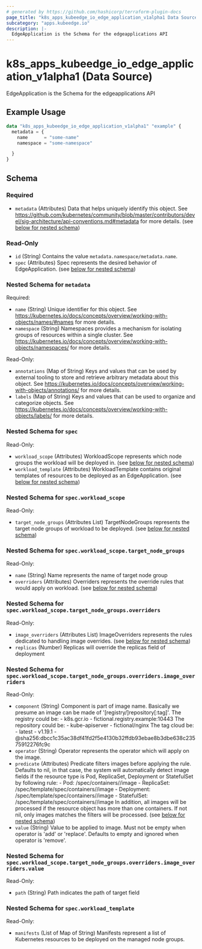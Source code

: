 ```yaml
---
# generated by https://github.com/hashicorp/terraform-plugin-docs
page_title: "k8s_apps_kubeedge_io_edge_application_v1alpha1 Data Source - terraform-provider-k8s"
subcategory: "apps.kubeedge.io"
description: |-
  EdgeApplication is the Schema for the edgeapplications API
---
```


# k8s_apps_kubeedge_io_edge_application_v1alpha1 (Data Source)

EdgeApplication is the Schema for the edgeapplications API

## Example Usage

```terraform
data "k8s_apps_kubeedge_io_edge_application_v1alpha1" "example" {
  metadata = {
    name      = "some-name"
    namespace = "some-namespace"

  }
}
```

<!-- schema generated by tfplugindocs -->
## Schema

### Required

- `metadata` (Attributes) Data that helps uniquely identify this object. See https://github.com/kubernetes/community/blob/master/contributors/devel/sig-architecture/api-conventions.md#metadata for more details. (see [below for nested schema](#nestedatt--metadata))

### Read-Only

- `id` (String) Contains the value `metadata.namespace/metadata.name`.
- `spec` (Attributes) Spec represents the desired behavior of EdgeApplication. (see [below for nested schema](#nestedatt--spec))

<a id="nestedatt--metadata"></a>
### Nested Schema for `metadata`

Required:

- `name` (String) Unique identifier for this object. See https://kubernetes.io/docs/concepts/overview/working-with-objects/names/#names for more details.
- `namespace` (String) Namespaces provides a mechanism for isolating groups of resources within a single cluster. See https://kubernetes.io/docs/concepts/overview/working-with-objects/namespaces/ for more details.

Read-Only:

- `annotations` (Map of String) Keys and values that can be used by external tooling to store and retrieve arbitrary metadata about this object. See https://kubernetes.io/docs/concepts/overview/working-with-objects/annotations/ for more details.
- `labels` (Map of String) Keys and values that can be used to organize and categorize objects. See https://kubernetes.io/docs/concepts/overview/working-with-objects/labels/ for more details.


<a id="nestedatt--spec"></a>
### Nested Schema for `spec`

Read-Only:

- `workload_scope` (Attributes) WorkloadScope represents which node groups the workload will be deployed in. (see [below for nested schema](#nestedatt--spec--workload_scope))
- `workload_template` (Attributes) WorkloadTemplate contains original templates of resources to be deployed as an EdgeApplication. (see [below for nested schema](#nestedatt--spec--workload_template))

<a id="nestedatt--spec--workload_scope"></a>
### Nested Schema for `spec.workload_scope`

Read-Only:

- `target_node_groups` (Attributes List) TargetNodeGroups represents the target node groups of workload to be deployed. (see [below for nested schema](#nestedatt--spec--workload_scope--target_node_groups))

<a id="nestedatt--spec--workload_scope--target_node_groups"></a>
### Nested Schema for `spec.workload_scope.target_node_groups`

Read-Only:

- `name` (String) Name represents the name of target node group
- `overriders` (Attributes) Overriders represents the override rules that would apply on workload. (see [below for nested schema](#nestedatt--spec--workload_scope--target_node_groups--overriders))

<a id="nestedatt--spec--workload_scope--target_node_groups--overriders"></a>
### Nested Schema for `spec.workload_scope.target_node_groups.overriders`

Read-Only:

- `image_overriders` (Attributes List) ImageOverriders represents the rules dedicated to handling image overrides. (see [below for nested schema](#nestedatt--spec--workload_scope--target_node_groups--overriders--image_overriders))
- `replicas` (Number) Replicas will override the replicas field of deployment

<a id="nestedatt--spec--workload_scope--target_node_groups--overriders--image_overriders"></a>
### Nested Schema for `spec.workload_scope.target_node_groups.overriders.image_overriders`

Read-Only:

- `component` (String) Component is part of image name. Basically we presume an image can be made of '[registry/]repository[:tag]'. The registry could be: - k8s.gcr.io - fictional.registry.example:10443 The repository could be: - kube-apiserver - fictional/nginx The tag cloud be: - latest - v1.19.1 - @sha256:dbcc1c35ac38df41fd2f5e4130b32ffdb93ebae8b3dbe638c23575912276fc9c
- `operator` (String) Operator represents the operator which will apply on the image.
- `predicate` (Attributes) Predicate filters images before applying the rule.  Defaults to nil, in that case, the system will automatically detect image fields if the resource type is Pod, ReplicaSet, Deployment or StatefulSet by following rule:   - Pod: /spec/containers/<N>/image   - ReplicaSet: /spec/template/spec/containers/<N>/image   - Deployment: /spec/template/spec/containers/<N>/image   - StatefulSet: /spec/template/spec/containers/<N>/image In addition, all images will be processed if the resource object has more than one containers.  If not nil, only images matches the filters will be processed. (see [below for nested schema](#nestedatt--spec--workload_scope--target_node_groups--overriders--image_overriders--predicate))
- `value` (String) Value to be applied to image. Must not be empty when operator is 'add' or 'replace'. Defaults to empty and ignored when operator is 'remove'.

<a id="nestedatt--spec--workload_scope--target_node_groups--overriders--image_overriders--predicate"></a>
### Nested Schema for `spec.workload_scope.target_node_groups.overriders.image_overriders.value`

Read-Only:

- `path` (String) Path indicates the path of target field






<a id="nestedatt--spec--workload_template"></a>
### Nested Schema for `spec.workload_template`

Read-Only:

- `manifests` (List of Map of String) Manifests represent a list of Kubernetes resources to be deployed on the managed node groups.
